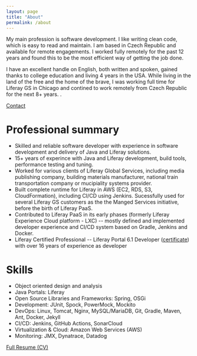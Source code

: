 ```yaml
---
layout: page
title: "About"
permalink: /about
---
```

My main profession is software development. I like writing clean code, which is easy to read and maintain. I am based in Czech Republic and available for remote engagements. I worked fully remotely for the past 12 years and found this to be the most efficient way of getting the job done.

I have an excellent handle on English, both written and spoken, gained thanks to college education and living 4 years in the USA. While living in the land of the free and the home of the brave, I was working full time for Liferay GS in Chicago and contined to work remotely from Czech Republic for the next 8+ years. .

<div class="call-to-action">
    <a href="/contact"> Contact</a>
</div>


# Professional summary
* Skilled and reliable software developer with experience in software development and delivery of Java and Liferay solutions.
* 15+ years of experince with Java and Liferay development, build tools, performance testing and tuning.
* Worked for various clients of Liferay Global Services, including media publishing company, building materials manufacturer, national train transportation company or mucipiality systems provider.
* Built complete runtime for Liferay in AWS (EC2, RDS, S3, CloudFormation), including CI/CD using Jenkins. Sucessfully used for several Liferay GS customers as the the Manged Services initiative, before the birth of Liferay PaaS.
* Contributed to Liferay PaaS in its early phases (formerly Liferay Experience Cloud platform - LXC) -- mostly defined and implemented developer experience and CI/CD system based on Gradle, Jenkins and Docker. 
* Liferay Certified Professional -- Liferay Portal 6.1 Developer ([certificate][cert-liferay-61]) with over 16 years of experience as developer

# Skills
* Object oriented design and analysis
* Java Portals: Liferay
* Open Source Libraries and Frameworks: Spring, OSGi
* Development: JUnit, Spock, PowerMock, Mockito 
* DevOps: Linux, Tomcat, Nginx, MySQL/MariaDB, Git, Gradle, Maven, Ant, Docker, Jekyll
* CI/CD: Jenkins, GitHub Actions, SonarCloud
* Virtualization & Cloud: Amazon Web Services (AWS)
* Monitoring: JMX, Dynatrace, Datadog

<div class="call-to-action">
    <a href="/files/resume/Josef-Sustacek-CV.pdf"> Full Resume (CV) </a>
</div>

[cert-liferay-61]: /files/certificates/liferay_portal_dev_61_Josef-Sustacek.pdf "Liferay Certified 6.1 Professional Developer - Josef Šustáček"